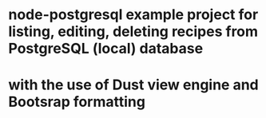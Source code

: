 # node-postgresql example project for listing, editing, deleting recipes from PostgreSQL (local) database 
# with the use of Dust view engine and Bootsrap formatting
